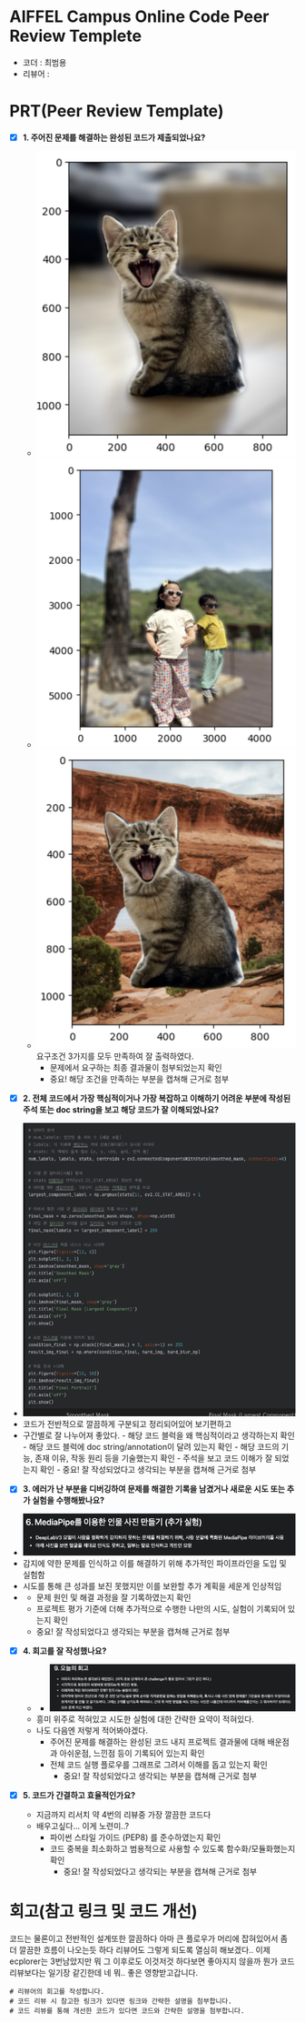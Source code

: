 # AIFFEL Campus Online Code Peer Review Templete
- 코더 : 최범용
- 리뷰어 : 


# PRT(Peer Review Template)
- [X]  **1. 주어진 문제를 해결하는 완성된 코드가 제출되었나요?**
    - ![img1](./images/img1.png)
    - ![img1_1](./images/img1_2.png)
    - ![img1_1](./images/img1_3.png)
    요구조건 3가지를 모두 만족하여 잘 출력하였다.  
      - 문제에서 요구하는 최종 결과물이 첨부되었는지 확인
       - 중요! 해당 조건을 만족하는 부분을 캡쳐해 근거로 첨부
    
- [X]  **2. 전체 코드에서 가장 핵심적이거나 가장 복잡하고 이해하기 어려운 부분에 작성된 
주석 또는 doc string을 보고 해당 코드가 잘 이해되었나요?**
  - ![img2_1](./images/img2_1.png)
  - 코드가 전반적으로 깔끔하게 구분되고 정리되어있어 보기편하고 
  - 구간별로 잘 나누어져 좋았다.
        - 해당 코드 블럭을 왜 핵심적이라고 생각하는지 확인
        - 해당 코드 블럭에 doc string/annotation이 달려 있는지 확인
        - 해당 코드의 기능, 존재 이유, 작동 원리 등을 기술했는지 확인
        - 주석을 보고 코드 이해가 잘 되었는지 확인
            - 중요! 잘 작성되었다고 생각되는 부분을 캡쳐해 근거로 첨부
        
- [X]  **3. 에러가 난 부분을 디버깅하여 문제를 해결한 기록을 남겼거나
새로운 시도 또는 추가 실험을 수행해봤나요?**
  - ![img3_1](./images/img3_1.png)
  -  감지에 약한 문제를 인식하고 이를 해결하기 위해 추가적인 파이프라인을 도입 및 실험함
  - 시도를 통해 큰 성과를 보진 못했지만 이를 보완할 추가 계획을 세운게 인상적임
  - 
      - 문제 원인 및 해결 과정을 잘 기록하였는지 확인
      - 프로젝트 평가 기준에 더해 추가적으로 수행한 나만의 시도, 
      실험이 기록되어 있는지 확인
      - 중요! 잘 작성되었다고 생각되는 부분을 캡쳐해 근거로 첨부

        
- [X]  **4. 회고를 잘 작성했나요?**
    - - ![img4_1](./images/img4_1.png)
    - 흥미 위주로 적혀있고 시도한 실험에 대한 간략한 요약이 적혀있다.
    - 나도 다음엔 저렇게 적어봐야겠다.
      - 주어진 문제를 해결하는 완성된 코드 내지 프로젝트 결과물에 대해
      배운점과 아쉬운점, 느낀점 등이 기록되어 있는지 확인
      - 전체 코드 실행 플로우를 그래프로 그려서 이해를 돕고 있는지 확인
          - 중요! 잘 작성되었다고 생각되는 부분을 캡쳐해 근거로 첨부
        
- [X]  **5. 코드가 간결하고 효율적인가요?**
    - 지금까지 리서치 약 4번의 리뷰중 가장 깔끔한 코드다
    - 배우고싶다... 이게 노련미..?
      - 파이썬 스타일 가이드 (PEP8) 를 준수하였는지 확인
      - 코드 중복을 최소화하고 범용적으로 사용할 수 있도록 함수화/모듈화했는지 확인
          - 중요! 잘 작성되었다고 생각되는 부분을 캡쳐해 근거로 첨부


# 회고(참고 링크 및 코드 개선)
코드는 물론이고 전반적인 설계또한 깔끔하다
아마 큰 플로우가 머리에 잡혀있어서 좀 더 깔끔한 흐름이 나오는듯 하다
리뷰어도 그렇게 되도록 열심히 해보겠다..
이제 ecplorer는 3번남았지만 뭐 그 이후로도 이것저것 하다보면 좋아지지 않을까
뭔가 코드리뷰보다는 일기장 같긴한데
네 뭐.. 좋은 영향받고갑니다.

```
# 리뷰어의 회고를 작성합니다.
# 코드 리뷰 시 참고한 링크가 있다면 링크와 간략한 설명을 첨부합니다.
# 코드 리뷰를 통해 개선한 코드가 있다면 코드와 간략한 설명을 첨부합니다.
```
